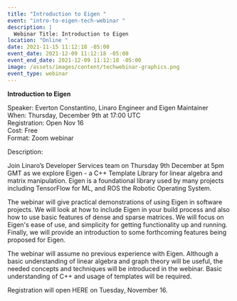 ```yaml
---
title: "Introduction to Eigen "
event: "intro-to-eigen-tech-webinar "
description: |
  Webinar Title: Introduction to Eigen 
location: "Online "
date: 2021-11-15 11:12:18 -05:00
event_date: 2021-12-09 11:12:18 -05:00
event_end_date: 2021-12-09 11:12:18 -05:00
image: /assets/images/content/techwebinar-graphics.png
event_type: webinar
---
```

**Introduction to Eigen**

Speaker: Everton Constantino, Linaro Engineer and Eigen Maintainer \
When: Thursday, December 9th at 17:00 UTC\
Registration: Open Nov 16\
Cost: Free\
Format: Zoom webinar 

Description: 

Join Linaro’s Developer Services team on Thursday 9th December at 5pm GMT as we explore Eigen - a C++ Template Library for linear algebra and matrix manipulation.  Eigen is a foundational library used by many projects including TensorFlow for ML, and ROS the Robotic Operating System.

The webinar will give practical demonstrations of using Eigen in software projects. We will look at how to include Eigen in your build process and also how to use basic features of dense and sparse matrices. We will focus on Eigen's ease of use, and simplicity for getting functionality up and running. Finally, we will provide an introduction to some forthcoming features being proposed for Eigen.

The webinar will assume no previous experience with Eigen. Although a basic understanding of linear algebra and graph theory will be useful, the needed concepts and techniques will be introduced in the webinar. Basic understanding of C++ and usage of templates will be required.

Registration will open HERE on Tuesday, November 16.